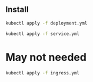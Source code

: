 ## Install
```bash
kubectl apply -f deployment.yml
```

```bash
kubectl apply -f service.yml
```


# May not needed
```bash
kubectl apply -f ingress.yml
```